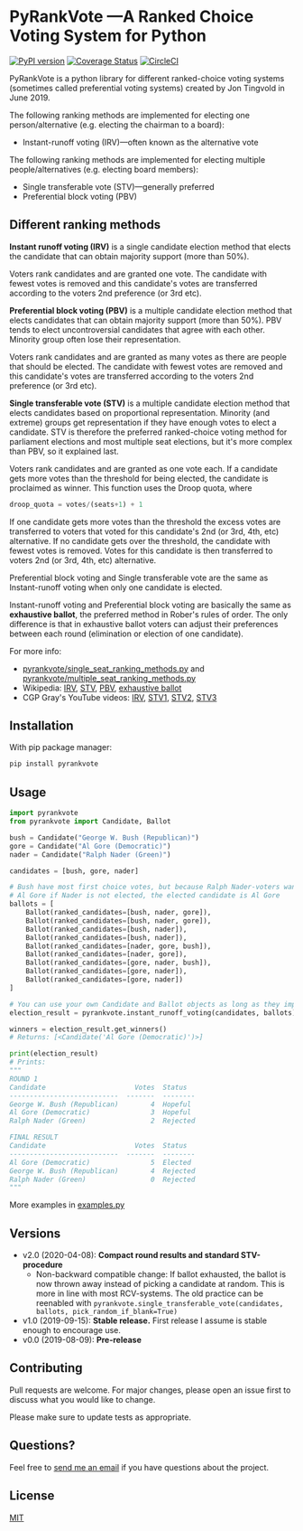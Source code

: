 

PyRankVote —A Ranked Choice Voting System for Python
==========
[![PyPI version](https://badge.fury.io/py/pyrankvote.svg)](https://badge.fury.io/py/pyrankvote)  [![Coverage Status](https://coveralls.io/repos/github/jontingvold/pyrankvote/badge.svg?branch=master)](https://coveralls.io/github/jontingvold/pyrankvote?branch=master)  [![CircleCI](https://circleci.com/gh/jontingvold/pyrankvote/tree/master.svg?style=svg)](https://circleci.com/gh/jontingvold/pyrankvote/tree/master)

PyRankVote is a python library for different ranked-choice voting systems (sometimes called preferential voting systems) created by Jon Tingvold in June 2019.

The following ranking methods are implemented for electing one person/alternative (e.g. electing the chairman to a board):

- Instant-runoff voting (IRV)—often known as the alternative vote

The following ranking methods are implemented for electing multiple people/alternatives (e.g. electing board members):

- Single transferable vote (STV)—generally preferred
- Preferential block voting (PBV)

## Different ranking methods

**Instant runoff voting (IRV)** is a single candidate election method that elects the candidate that can obtain majority support (more than 50%).

Voters rank candidates and are granted one vote. The candidate with fewest votes is removed and this candidate's votes are transferred according to the voters 2nd preference (or 3rd etc).

**Preferential block voting (PBV)** is a multiple candidate election method that elects candidates that
can obtain majority support (more than 50%). PBV tends to elect uncontroversial candidates that agree with each other. Minority group often lose their representation.

Voters rank candidates and are granted as many votes as there are people that should be elected. The candidate with
fewest votes are removed and this candidate's votes are transferred according to the voters 2nd preference (or 3rd etc).

**Single transferable vote (STV)** is a multiple candidate election method that elects candidates based on proportional representation. Minority (and extreme) groups get representation if they have enough votes to elect a candidate. STV is therefore the preferred ranked-choice voting method for parliament elections and most multiple seat elections, but it's more complex than  PBV, so it explained last.

Voters rank candidates and are granted as one vote each. If a candidate gets more votes than the threshold for being
elected, the candidate is proclaimed as winner. This function uses the Droop quota, where

```python
droop_quota = votes/(seats+1) + 1
```

If one candidate gets more votes than the threshold the excess votes are transferred to voters that voted for this
candidate's 2nd (or 3rd, 4th, etc) alternative. If no candidate gets over the threshold, the candidate with fewest votes
is removed. Votes for this candidate is then transferred to voters 2nd (or 3rd, 4th, etc) alternative.

Preferential block voting and Single transferable vote are the same as Instant-runoff voting when only one candidate is elected.

Instant-runoff voting and Preferential block voting are basically the same as **exhaustive ballot**, the preferred method in Rober's rules of order. The only difference is that in exhaustive ballot voters can adjust their preferences between each round (elimination or election of one candidate).

For more info:

- [pyrankvote/single_seat_ranking_methods.py](pyrankvote/single_seat_ranking_methods.py) and  [pyrankvote/multiple_seat_ranking_methods.py](pyrankvote/multiple_seat_ranking_methods.py)
- Wikipedia: [IRV](https://en.wikipedia.org/wiki/Instant-runoff_voting), [STV](https://en.wikipedia.org/wiki/Single_transferable_vote), [PBV](https://en.wikipedia.org/wiki/Preferential_block_voting), [exhaustive ballot](https://en.wikipedia.org/wiki/Exhaustive_ballot)
- CGP Gray's YouTube videos: [IRV](https://www.youtube.com/watch?v=3Y3jE3B8HsE), [STV1](https://www.youtube.com/watch?v=l8XOZJkozfI&t=2s), [STV2](https://www.youtube.com/watch?v=Ac9070OIMUg), [STV3](https://www.youtube.com/watch?v=wRc630BSTIg)

## Installation

With pip package manager:

```bash
pip install pyrankvote
```

## Usage

```python
import pyrankvote
from pyrankvote import Candidate, Ballot

bush = Candidate("George W. Bush (Republican)")
gore = Candidate("Al Gore (Democratic)")
nader = Candidate("Ralph Nader (Green)")

candidates = [bush, gore, nader]

# Bush have most first choice votes, but because Ralph Nader-voters want
# Al Gore if Nader is not elected, the elected candidate is Al Gore
ballots = [
    Ballot(ranked_candidates=[bush, nader, gore]),
    Ballot(ranked_candidates=[bush, nader, gore]),
    Ballot(ranked_candidates=[bush, nader]),
    Ballot(ranked_candidates=[bush, nader]),
    Ballot(ranked_candidates=[nader, gore, bush]),
    Ballot(ranked_candidates=[nader, gore]),
    Ballot(ranked_candidates=[gore, nader, bush]),
    Ballot(ranked_candidates=[gore, nader]),
    Ballot(ranked_candidates=[gore, nader])
]

# You can use your own Candidate and Ballot objects as long as they implement the same properties and methods
election_result = pyrankvote.instant_runoff_voting(candidates, ballots)

winners = election_result.get_winners()
# Returns: [<Candidate('Al Gore (Democratic)')>]

print(election_result)
# Prints:
"""
ROUND 1
Candidate                      Votes  Status
---------------------------  -------  --------
George W. Bush (Republican)        4  Hopeful
Al Gore (Democratic)               3  Hopeful
Ralph Nader (Green)                2  Rejected

FINAL RESULT
Candidate                      Votes  Status
---------------------------  -------  --------
Al Gore (Democratic)               5  Elected
George W. Bush (Republican)        4  Rejected
Ralph Nader (Green)                0  Rejected
"""
```

More examples in [examples.py](./examples.py)

## Versions

- v2.0 (2020-04-08): **Compact round results and standard STV-procedure** 
    - Non-backward compatible change: If ballot exhausted, the ballot is now thrown away instead of picking a candidate at random. This is more in line with most RCV-systems. The old practice can be reenabled with `pyrankvote.single_transferable_vote(candidates, ballots, pick_random_if_blank=True)`
- v1.0 (2019-09-15): **Stable release.** First release I assume is stable enough to encourage use. 
- v0.0 (2019-08-09): **Pre-release**

## Contributing
Pull requests are welcome. For major changes, please open an issue first to discuss what you would like to change.

Please make sure to update tests as appropriate.

Questions?
----------

Feel free to [send me an email](http://www.jontingvold.no/) if you have questions about the project.

## License
[MIT](LICENSE.txt)